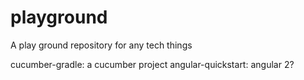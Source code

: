 # playground
A play ground repository for any tech things

cucumber-gradle: a cucumber project
angular-quickstart: angular 2? 
